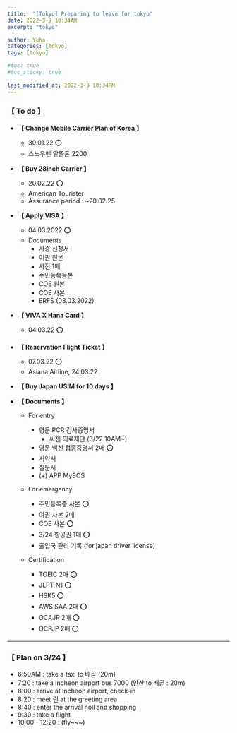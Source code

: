 ```yaml
---
title:  "[Tokyo] Preparing to leave for tokyo"
date: 2022-3-9 10:34AM
excerpt: "tokyo"

author: Yuha
categories: [Tokyo]
tags: [tokyo]

#toc: true
#toc_sticky: true
 
last_modified_at: 2022-3-9 10:34PM
---
```


### 【 To do 】
- <b> 【 Change Mobile Carrier Plan of Korea 】</b> 
    - 30.01.22 ⭕️
    - 스노우맨 알뜰폰 2200

- <b>【 Buy 28inch Carrier 】</b>
    - 20.02.22 ⭕️ 
    - American Tourister
    - Assurance period : ~20.02.25

- <b>【 Apply VISA 】</b>
    - 04.03.2022 ⭕️
    - Documents
        - 사증 신청서
        - 여권 원본
        - 사진 1매
        - 주민등록등본
        - COE 원본
        - COE 사본
        - ERFS (03.03.2022)

- <b>【 VIVA X Hana Card 】</b>
    - 04.03.22 ⭕️

- <b>【 Reservation Flight Ticket 】</b>
    - 07.03.22 ⭕️
    - Asiana Airline, 24.03.22

- <b>【 Buy Japan USIM for 10 days 】</b>


- <b>【 Documents 】</b>
    - For entry
        - 영문 PCR 검사증명서 
            - 씨젠 의료재단 (3/22 10AM~)
        - 영문 백신 접종증명서 2매 ⭕️
        - 서약서
        - 질문서
        - (+) APP MySOS

    - For emergency
        - 주민등록증 사본 ⭕️
        - 여권 사본 2매 
        - COE 사본 ⭕️
        - 3/24 항공권 1매 ⭕️
        - 출입국 관리 기록 (for japan driver license)

    - Certification
        - TOEIC 2매 ⭕️
        - JLPT N1 ⭕️
        - HSK5 ⭕️
        - AWS SAA 2매 ⭕️
        - OCAJP 2매 ⭕️
        - OCPJP 2매 ⭕️

---

### 【 Plan on 3/24 】
- 6:50AM 
    : take a taxi to 배곧 (20m)
- 7:20 
    : take a Incheon airport bus 7000 (안산 to 배곧 : 20m)
- 8:00 
    : arrive at Incheon airport, check-in
- 8:20 
    : meet 린 at the greeting area
- 8:40
    : enter the arrival holl and shopping
- 9:30
    : take a flight
- 10:00 - 12:20 
    : (fly~~~)